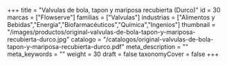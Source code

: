 +++
title = "Valvulas de bola, tapon y mariposa recubierta (Durco)"
id = 30
marcas = ["Flowserve"]
familias = ["Valvulas"]
industrias = ["Alimentos y Bebidas","Energía","Biofarmacéuticos","Química","Ingenios"]
thumbnail = "/images/productos/original-valvulas-de-bola-tapon-y-mariposa-recubierta-durco.jpg"
catalogo = "/catalogos/original-valvulas-de-bola-tapon-y-mariposa-recubierta-durco.pdf"
meta_description = ""
meta_keywords = ""
weight = 30
draft = false
taxonomyCover = false
+++
